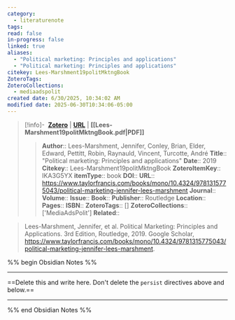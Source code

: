 ```yaml
---
category:
  - literaturenote
tags: 
read: false
in-progress: false
linked: true
aliases:
  - "Political marketing: Principles and applications"
  - "Political marketing: Principles and applications"
citekey: Lees-Marshment19politMktngBook
ZoteroTags: 
ZoteroCollections:
  - mediaadspolit
created date: 6/30/2025, 10:34:02 AM
modified date: 2025-06-30T10:34:06-05:00
---
```


> [!info]- &nbsp;[**Zotero**](zotero://select/library/items/IKA3G5YX)  | [**URL**](https://www.taylorfrancis.com/books/mono/10.4324/9781315775043/political-marketing-jennifer-lees-marshment) | **[[Lees-Marshment19politMktngBook.pdf|PDF]]**
>> **Author**:: Lees-Marshment, Jennifer,  Conley, Brian,  Elder, Edward,  Pettitt, Robin,  Raynauld, Vincent,  Turcotte, André
> **Title**:: "Political marketing: Principles and applications"
> **Date**:: 2019
> **Citekey**:: Lees-Marshment19politMktngBook
> **ZoteroItemKey**:: IKA3G5YX
> **itemType**:: book
> **DOI**:: 
> **URL**:: https://www.taylorfrancis.com/books/mono/10.4324/9781315775043/political-marketing-jennifer-lees-marshment
> **Journal**:: 
> **Volume**:: 
> **Issue**:: 
> **Book**:: 
> **Publisher**:: Routledge
> **Location**:: 
> **Pages**:: 
> **ISBN**:: 
> **ZoteroTags**:: []
> **ZoteroCollections**:: ['MediaAdsPolit']
> **Related**::

>  Lees-Marshment, Jennifer, et al. Political Marketing: Principles and Applications. 3rd Edition, Routledge, 2019. Google Scholar, https://www.taylorfrancis.com/books/mono/10.4324/9781315775043/political-marketing-jennifer-lees-marshment.

%% begin Obsidian Notes %%
___
==Delete this and write here. Don't delete the `persist` directives above and below.==
___
%% end Obsidian Notes %%
